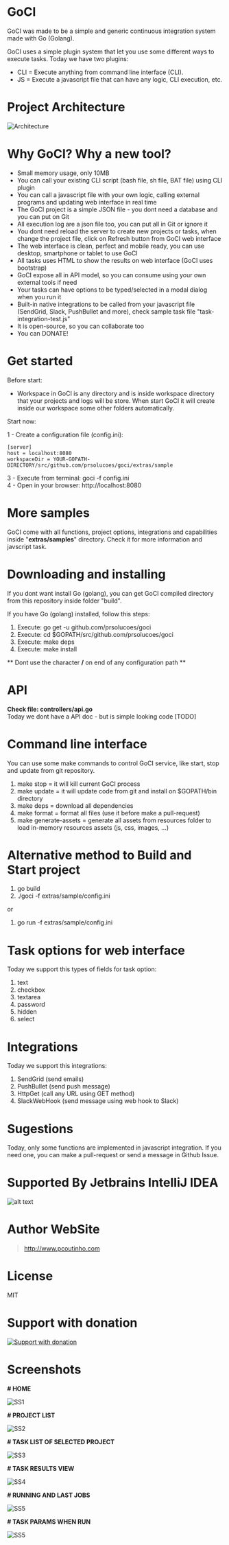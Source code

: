 # GoCI

GoCI was made to be a simple and generic continuous integration system made with Go (Golang).

GoCI uses a simple plugin system that let you use some different ways to execute tasks. Today we have two plugins:  
- CLI = Execute anything from command line interface (CLI).
- JS = Execute a javascript file that can have any logic, CLI execution, etc.
  
# Project Architecture
  
![Architecture](https://github.com/prsolucoes/goci/raw/master/extras/images/architecture.png?rnd=20160905 "Architecture")
  
# Why GoCI? Why a new tool?
- Small memory usage, only 10MB
- You can call your existing CLI script (bash file, sh file, BAT file) using CLI plugin
- You can call a javascript file with your own logic, calling external programs and updating web interface in real time
- The GoCI project is a simple JSON file - you dont need a database and you can put on Git
- All execution log are a json file too, you can put all in Git or ignore it
- You dont need reload the server to create new projects or tasks, when change the project file, click on Refresh button from GoCI web interface
- The web interface is clean, perfect and mobile ready, you can use desktop, smartphone or tablet to use GoCI
- All tasks uses HTML to show the results on web interface (GoCI uses bootstrap)
- GoCI expose all in API model, so you can consume using your own external tools if need
- Your tasks can have options to be typed/selected in a modal dialog when you run it
- Built-in native integrations to be called from your javascript file (SendGrid, Slack, PushBullet and more), check sample task file "task-integration-test.js"
- It is open-source, so you can collaborate too
- You can DONATE!

# Get started

Before start:
  
- Workspace in GoCI is any directory and is inside workspace directory that your projects and logs will be store. When start GoCI it will create inside our workspace some other folders automatically.  

Start now:

1 - Create a configuration file (config.ini):

```
[server]
host = localhost:8080
workspaceDir = YOUR-GOPATH-DIRECTORY/src/github.com/prsolucoes/goci/extras/sample
```

3 - Execute from terminal: goci -f config.ini  
4 - Open in your browser: http://localhost:8080  

# More samples

GoCI come with all functions, project options, integrations and capabilities inside "**extras/samples**" directory. Check it for more information and javscript task.

# Downloading and installing

If you dont want install Go (golang), you can get GoCI compiled directory from this repository inside folder "build".  

If you have Go (golang) installed, follow this steps:  

1. Execute: go get -u github.com/prsolucoes/goci  
2. Execute: cd $GOPATH/src/github.com/prsolucoes/goci  
3. Execute: make deps  
4. Execute: make install  

** Dont use the character **/** on end of any configuration path **

# API

**Check file: controllers/api.go**  
Today we dont have a API doc - but is simple looking code [TODO]  

# Command line interface

You can use some make commands to control GoCI service, like start, stop and update from git repository.

1. make stop   = it will kill current GoCI process
2. make update = it will update code from git and install on $GOPATH/bin directory
3. make deps   = download all dependencies
4. make format = format all files (use it before make a pull-request)
5. make generate-assets = generate all assets from resources folder to load in-memory resources assets (js, css, images, ...)

# Alternative method to Build and Start project

1. go build
2. ./goci -f extras/sample/config.ini

or

1. go run -f extras/sample/config.ini

# Task options for web interface

Today we support this types of fields for task option:  
  
1. text 
2. checkbox
3. textarea
4. password
5. hidden
6. select

# Integrations

Today we support this integrations:  
  
1. SendGrid (send emails)
2. PushBullet (send push message)
3. HttpGet (call any URL using GET method)
4. SlackWebHook (send message using web hook to Slack)

# Sugestions

Today, only some functions are implemented in javascript integration. If you need one, you can make a pull-request or send a message in Github Issue.

# Supported By Jetbrains IntelliJ IDEA

![alt text](https://github.com/prsolucoes/goci/raw/master/extras/jetbrains/logo.png "Supported By Jetbrains IntelliJ IDEA")

# Author WebSite

> http://www.pcoutinho.com

# License

MIT

# Support with donation
[![Support with donation](http://donation.pcoutinho.com/images/donate-button.png)](http://donation.pcoutinho.com/)

# Screenshots

**# HOME**

![SS1](https://github.com/prsolucoes/goci/raw/master/extras/screenshots/screenshot1.png "Screenshot 1")

**# PROJECT LIST**

![SS2](https://github.com/prsolucoes/goci/raw/master/extras/screenshots/screenshot2.png "Screenshot 2")

**# TASK LIST OF SELECTED PROJECT**

![SS3](https://github.com/prsolucoes/goci/raw/master/extras/screenshots/screenshot3.png "Screenshot 3")

**# TASK RESULTS VIEW**

![SS4](https://github.com/prsolucoes/goci/raw/master/extras/screenshots/screenshot4.png "Screenshot 4")

**# RUNNING AND LAST JOBS**

![SS5](https://github.com/prsolucoes/goci/raw/master/extras/screenshots/screenshot5.png "Screenshot 5")

**# TASK PARAMS WHEN RUN**

![SS5](https://github.com/prsolucoes/goci/raw/master/extras/screenshots/screenshot6.png "Screenshot 6")
